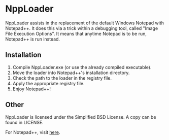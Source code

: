NppLoader
====

NppLoader assists in the replacement of the default Windows Notepad with Notepad++. It does this via a trick within a debugging tool, called "Image File Execution Options". It means that anytime Notepad is to be run, Notepad++ is run instead.

Installation
----

1. Compile NppLoader.exe (or use the already compiled executable).
2. Move the loader into Notepad++'s installation directory.
3. Check the path to the loader in the registry file.
3. Apply the appropriate registry file.
4. Enjoy Notepad++!

Other
----

NppLoader is licensed under the Simplified BSD License. A copy can be found in LICENSE.

For Notepad++, visit [here](http://notepad-plus-plus.org/).
